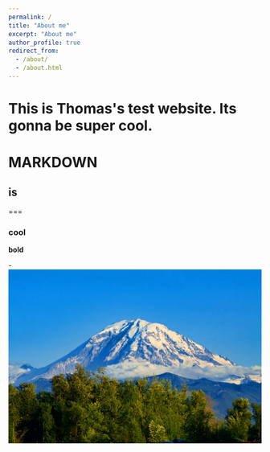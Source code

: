 ```yaml
---
permalink: /
title: "About me"
excerpt: "About me"
author_profile: true
redirect_from: 
  - /about/
  - /about.html
---
```


This is Thomas's test website. Its gonna be super cool.
======


# MARKDOWN 
## is 
===
### cool 

**bold**

-![Editing a markdown file for a talk](/images/rainier.jpg "Editing a markdown file for a talk")
